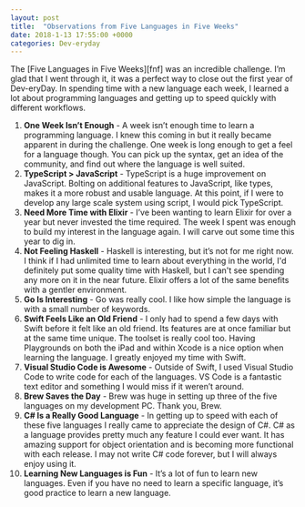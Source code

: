 ```yaml
---
layout: post
title:  "Observations from Five Languages in Five Weeks"
date: 2018-1-13 17:55:00 +0000
categories: Dev-eryday
---
```


 The [Five Languages in Five Weeks][fnf] was an incredible challenge. I’m glad that I went through it, it was a perfect way to close out the first year of Dev-eryDay. In spending time with a new language each week, I learned a lot about programming languages and getting up to speed quickly with different workflows. 

1. **One Week Isn’t Enough** - A week isn’t enough time to learn a programming language. I knew this coming in but it really became apparent in during the challenge. One week is long enough to get a feel for a language though. You can pick up the syntax, get an idea of the community, and find out where the language is well suited.
2. **TypeScript > JavaScript** - TypeScript is a huge improvement on JavaScript. Bolting on additional features to JavaScript, like types, makes it a more robust and usable language. At this point, if I were to develop any large scale system using script, I would pick TypeScript.
3. **Need More Time with Elixir** - I’ve been wanting to learn Elixir for over a year but never invested the time required. The week I spent was enough to build my interest in the language again. I will carve out some time this year to dig in.
4. **Not Feeling Haskell** - Haskell is interesting, but it’s not for me right now. I think if I had unlimited time to learn about everything in the world, I'd definitely put some quality time with Haskell, but I can't see spending any more on it in the near future. Elixir offers a lot of the same benefits with a gentler environment.
5. **Go Is Interesting** - Go was really cool. I like how simple the language is with a small number of keywords.
6. **Swift Feels Like an Old Friend** - I only had to spend a few days with Swift before it felt like an old friend. Its features are at once familiar but at the same time unique. The toolset is really cool too. Having Playgrounds on both the iPad and within Xcode is a nice option when learning the language. I greatly enjoyed my time with Swift.
7. **Visual Studio Code is Awesome** - Outside of Swift, I used Visual Studio Code to write code for each of the languages. VS Code is a fantastic text editor and something I would miss if it weren’t around.
8. **Brew Saves the Day** - Brew was huge in setting up three of the five languages on my development PC. Thank you, Brew.
9. **C# Is a Really Good Language** - In getting up to speed with each of these five languages I really came to appreciate the design of C#. C# as a language provides pretty much any feature I could ever want. It has amazing support for object orientation and is becoming more functional with each release. I may not write C# code forever, but I will always enjoy using it.
10. **Learning New Languages is Fun** - It’s a lot of fun to learn new languages. Even if you have no need to learn a specific language, it’s good practice to learn a new language.